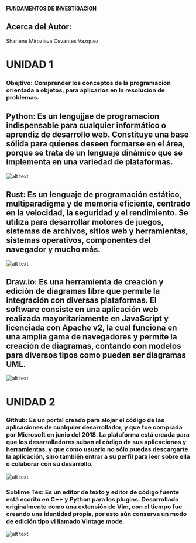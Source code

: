 **FUNDAMENTOS DE INVESTIGACION**

## Acerca del Autor:
Sharlene Mirozlava Cevantes Vazquez 

# **UNIDAD 1**
### Obejtivo: Comprender los conceptos de la programacion orientada a objetos, para aplicarlos en la resolucion de problemas.

## Python: Es un lengujjae de programacion indispensable para cualquier informático o aprendiz de desarrollo web. Constituye una base sólida para quienes deseen formarse en el área, porque se trata de un lenguaje dinámico que se implementa en una variedad de plataformas.

![alt text](https://www.google.com/imgres?imgurl=https%3A%2F%2Fcosasdedevs.com%2Fmedia%2Fsections%2Fimages%2Fpython.png&imgrefurl=https%3A%2F%2Fcosasdedevs.com%2Fpython%2F&tbnid=N633TbhFJ5VeMM&vet=12ahUKEwim7aj3gZPzAhXTE6wKHU2fDBoQMygBegUIARCzAQ..i&docid=V_qWqJ0GHdxAiM&w=800&h=500&q=imagenes%20de%20python%20&ved=2ahUKEwim7aj3gZPzAhXTE6wKHU2fDBoQMygBegUIARCzAQ)

## Rust: Es un lenguaje de programación estático, multiparadigma y de memoria eficiente, centrado en la velocidad, la seguridad y el rendimiento. Se utiliza para desarrollar motores de juegos, sistemas de archivos, sitios web y herramientas, sistemas operativos, componentes del navegador y mucho más.

![alt text](https://www.google.com/imgres?imgurl=https%3A%2F%2Fwww.linuxadictos.com%2Fwp-content%2Fuploads%2Frust-lenguaje-programacion.jpg&imgrefurl=https%3A%2F%2Fwww.linuxadictos.com%2Fllega-la-nueva-version-de-rust-1-30-0-con-sistema-de-modulos-mejorado-y-mas.html&tbnid=UrRWqEJ5-2G8BM&vet=12ahUKEwi08_zngZPzAhUKBKwKHZDTDHIQMygBegUIARCoAQ..i&docid=iTuNIRh4caNswM&w=830&h=460&q=imagenes%20de%20rust%20programacion%20&ved=2ahUKEwi08_zngZPzAhUKBKwKHZDTDHIQMygBegUIARCoAQ)

## Draw.io: Es una herramienta de creación y edición de diagramas libre que permite la integración con diversas plataformas. El software consiste en una aplicación web realizada mayoritariamente en JavaScript y licenciada con Apache v2, la cual funciona en una amplia gama de navegadores y permite la creación de diagramas, contando con modelos para diversos tipos como pueden ser diagramas UML.

![alt text](https://www.google.com/imgres?imgurl=http%3A%2F%2F4.bp.blogspot.com%2F-1-BVHamRYmw%2FUpsxXYmeykI%2FAAAAAAAAAAc%2FT5gphsnuhW8%2Fs1600%2FDraw.io-Draw-Diagrams-Online.png&imgrefurl=http%3A%2F%2Fciudadanostic.blogspot.com%2F2013%2F12%2Fdrawio.html&tbnid=a_t8Iy88tcCMJM&vet=12ahUKEwiuodzYgZPzAhUNzqwKHZK4CfIQMygDegQIARAX..i&docid=26X5HpZz9BRB3M&w=250&h=250&q=imagenes%20dem%20draw.io&ved=2ahUKEwiuodzYgZPzAhUNzqwKHZK4CfIQMygDegQIARAX)


# **UNIDAD 2** 
### Github: Es un portal creado para alojar el código de las aplicaciones de cualquier desarrollador, y que fue comprada por Microsoft en junio del 2018. La plataforma está creada para que los desarrolladores suban el código de sus aplicaciones y herramientas, y que como usuario no sólo puedas descargarte la aplicación, sino también entrar a su perfil para leer sobre ella o colaborar con su desarrollo.

![alt text](https://www.google.com/imgres?imgurl=https%3A%2F%2Fi.blogs.es%2F4e5da4%2Fgithub3%2F450_1000.jpg&imgrefurl=https%3A%2F%2Fwww.xataka.com%2Faplicaciones%2Fmicrosoft-punto-adquirir-github-desarrolladores-desarrolladores-desarrolladores&tbnid=gWKLTsTlRWCKqM&vet=12ahUKEwjXlcLGgZPzAhUHXqwKHSHTD-YQMygBegUIARCzAQ..i&docid=flDmopEMOe8xEM&w=450&h=273&q=imagenes%20de%20github&ved=2ahUKEwjXlcLGgZPzAhUHXqwKHSHTD-YQMygBegUIARCzAQ)

### Sublime Tex: Es un editor de texto y editor de código fuente está escrito en C++ y Python para los plugins. Desarrollado originalmente como una extensión de Vim, con el tiempo fue creando una identidad propia, por esto aún conserva un modo de edición tipo vi llamado Vintage mode.

![alt text](https://www.google.com/url?sa=i&url=https%3A%2F%2Fwww.easyappcode.com%2F10-packages-de-sublime-text-que-todo-desarrollador-web-deberia-conocer&psig=AOvVaw3q3uzxYBaSkdQcL8mL5kxQ&ust=1632414776477000&source=images&cd=vfe&ved=0CAsQjRxqFwoTCJDn2I2Bk_MCFQAAAAAdAAAAABAX)